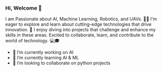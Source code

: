 ### Hi, Welcome 👋

I am Passionate about AI, Machine Learning, Robotics, and UAVs. 🤖🚀 I'm eager to explore and learn about cutting-edge technologies that drive innovation. 🌟 I enjoy diving into projects that challenge and enhance my skills in these areas. Excited to collaborate, learn, and contribute to the world of technology. 💻🎓

- 🔭 I’m currently working on AI
- 🌱 I’m currently learning AI & ML
- 👯 I’m looking to collaborate on python projects

<!--
**mraamer/mraamer** is a ✨ _special_ ✨ repository because its `README.md` (this file) appears on your GitHub profile.

Here are some ideas to get you started:

- 🔭 I’m currently working on ...
- 🌱 I’m currently learning ...
- 👯 I’m looking to collaborate on ...
- 🤔 I’m looking for help with ...
- 💬 Ask me about ...
- 📫 How to reach me: ...
- 😄 Pronouns: ...
- ⚡ Fun fact: ...
-->
